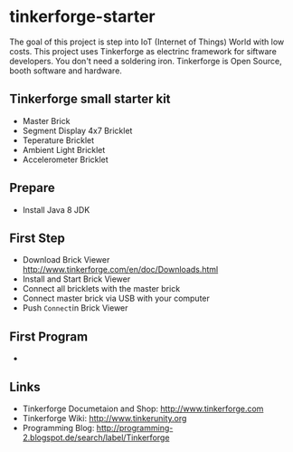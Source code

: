 # tinkerforge-starter
The goal of this project is step into IoT (Internet of Things) World with low costs.
This project uses Tinkerforge as electrinc framework for siftware developers. You don't need a soldering iron. Tinkerforge is Open Source, booth software and hardware.

## Tinkerforge small starter kit
- Master Brick
- Segment Display 4x7 Bricklet
- Teperature Bricklet
- Ambient Light Bricklet
- Accelerometer Bricklet

## Prepare
- Install Java 8 JDK

## First Step
- Download Brick Viewer http://www.tinkerforge.com/en/doc/Downloads.html
- Install and Start Brick Viewer
- Connect all bricklets with the master brick
- Connect master brick via USB with your computer
- Push `Connect`in Brick Viewer

## First Program
- 

## Links
- Tinkerforge Documetaion and Shop: http://www.tinkerforge.com
- Tinkerforge Wiki: http://www.tinkerunity.org
- Programming Blog: http://programming-2.blogspot.de/search/label/Tinkerforge

